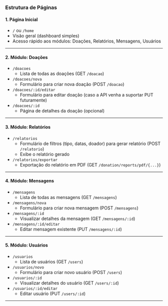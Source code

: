### Estrutura de Páginas

#### 1. **Página Inicial**
- `/` ou `/home`
-  Visão geral (dashboard simples)
-  Acesso rápido aos módulos: Doações, Relatórios, Mensagens, Usuários

---

#### 2. **Módulo: Doações**

- `/doacoes`
  - Lista de todas as doações (GET `/doacao`)
- `/doacoes/nova`
  - Formulário para criar nova doação (POST `/doacao`)
- `/doacoes/:id/editar`
  - Formulário para editar doação (caso a API venha a suportar PUT futuramente)
- `/doacoes/:id`
  - Página de detalhes da doação (opcional)

---

#### 3. **Módulo: Relatórios**

- `/relatorios`
  - Formulário de filtros (tipo, datas, doador) para gerar relatório (POST `/relatorio`)
  - Exibe o relatório gerado
- `/relatorios/exportar`
  - Exportação do relatório em PDF (GET `/donation/reports/pdf/{...}`)

---

#### 4. **Módulo: Mensagens**

- `/mensagens`
  - Lista de todas as mensagens (GET `/mensagens`)
- `/mensagens/nova`
  - Formulário para criar nova mensagem (POST `/mensagens`)
- `/mensagens/:id`
  - Visualizar detalhes da mensagem (GET `/mensagens/:id`)
- `/mensagens/:id/editar`
  - Editar mensagem existente (PUT `/mensagens/:id`)

---

#### 5. **Módulo: Usuários**

- `/usuarios`
  - Lista de usuários (GET `/users`)
- `/usuarios/novo`
  - Formulário para criar novo usuário (POST `/users`)
- `/usuarios/:id`
  - Visualizar detalhes do usuário (GET `/users/:id`)
- `/usuarios/:id/editar`
  - Editar usuário (PUT `/users/:id`)

---
